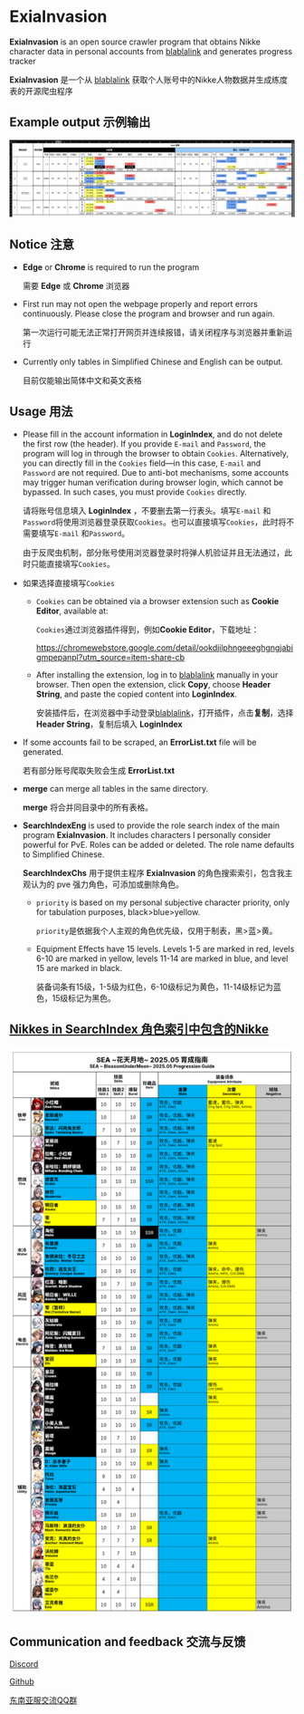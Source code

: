 # ExiaInvasion

**ExiaInvasion** is an open source crawler program that obtains Nikke character data in personal accounts from [blablalink](https://www.blablalink.com/) and generates progress tracker

**ExiaInvasion** 是一个从 [blablalink](https://www.blablalink.com/) 获取个人账号中的Nikke人物数据并生成练度表的开源爬虫程序



## Example output 示例输出



![示例输出](示例输出.png)



## Notice 注意

- **Edge** or **Chrome** is required to run the program

	需要 **Edge** 或 **Chrome** 浏览器
	
- First run may not open the webpage properly and report errors continuously. Please close the program and browser and run again.

	第一次运行可能无法正常打开网页并连续报错，请关闭程序与浏览器并重新运行


- Currently only tables in Simplified Chinese and English can be output.

  目前仅能输出简体中文和英文表格



## Usage 用法

- Please fill in the account information in **LoginIndex**, and do not delete the first row (the header).
   If you provide `E-mail` and `Password`, the program will log in through the browser to obtain `Cookies`.
   Alternatively, you can directly fill in the `Cookies` field—in this case, `E-mail` and `Password` are not required.
  Due to anti-bot mechanisms, some accounts may trigger human verification during browser login, which cannot be bypassed. In such cases, you must provide `Cookies` directly.

  请将账号信息填入 **LoginIndex** ，不要删去第一行表头。填写`E-mail` 和`Password`将使用浏览器登录获取`Cookies`。也可以直接填写`Cookies`，此时将不需要填写`E-mail` 和`Password`。

  由于反爬虫机制，部分账号使用浏览器登录时将弹人机验证并且无法通过，此时只能直接填写`Cookies`。

  

- 如果选择直接填写`Cookies`

  - `Cookies` can be obtained via a browser extension such as **Cookie Editor**, available at:

  	`Cookies`通过浏览器插件得到，例如**Cookie Editor**，下载地址：

  	https://chromewebstore.google.com/detail/ookdjilphngeeeghgngjabigmpepanpl?utm_source=item-share-cb

  - After installing the extension, log in to [blablalink](https://www.blablalink.com/) manually in your browser. Then open the extension, click **Copy**, choose **Header String**, and paste the copied content into **LoginIndex**.

  	安装插件后，在浏览器中手动登录[blablalink](https://www.blablalink.com/)，打开插件，点击**复制**，选择 **Header String**，复制后填入 **LoginIndex**

  	

- If some accounts fail to be scraped, an **ErrorList.txt** file will be generated.

  若有部分账号爬取失败会生成 **ErrorList.txt**

  

- **merge** can merge all tables in the same directory.

  **merge** 将合并同目录中的所有表格。

  

- **SearchIndexEng** is used to provide the role search index of the main program **ExiaInvasion**. It  includes characters I personally consider powerful for PvE. Roles can be added or deleted. The role name defaults to Simplified Chinese.

  **SearchIndexChs** 用于提供主程序 **ExiaInvasion** 的角色搜索索引，包含我主观认为的 pve 强力角色，可添加或删除角色。

  - `priority` is based on my personal subjective character priority, only for tabulation purposes, black>blue>yellow.

  	`priority`是依据我个人主观的角色优先级，仅用于制表，黑>蓝>黄。

  - Equipment Effects have 15 levels. Levels 1-5 are marked in red, levels 6-10 are marked in yellow, levels 11-14 are marked in blue, and level 15 are marked in black.

  	装备词条有15级，1-5级为红色，6-10级标记为黄色，11-14级标记为蓝色，15级标记为黑色。



## [Nikkes in SearchIndex 角色索引中包含的Nikke](https://www.kdocs.cn/l/cqaoCnPqbPpM)

![育成指南](育成指南.png)





## Communication and feedback 交流与反馈

[Discord](https://discord.gg/rN7CrqmY)

[Github](https://github.com/IsolateOB/ExiaInvasion)

[东南亚服交流QQ群](https://qm.qq.com/q/hznFzFRAf8)

